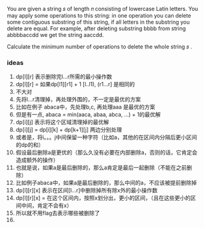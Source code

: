You are given a string 𝑠
 of length 𝑛
 consisting of lowercase Latin letters. You may apply some operations to this string: in one operation you can delete some contiguous substring of this string, if all letters in the substring you delete are equal. For example, after deleting substring bbbb from string abbbbaccdd we get the string aaccdd.

Calculate the minimum number of operations to delete the whole string 𝑠
.

### ideas
1. dp[l][r] 表示删除完l...r所需的最小操作数
2. dp[l][r] = 如果dp[l1][r1] + 1 [l..l1), (r1...r] 是相同的
3. 不大对
4. 先将l...r清理掉，再处理外围的，不一定是最优的方案
5. 比如在例子 abaca中，先处理b,c, 再处理aaa 是最优的方案
6. 但是有一点, abaca = min(aaca, abaa, abca, ...) + 1的最优解
7. dp[i][j] 表示将这个区域清理掉的最优解
8. dp[i][j] = dp[i][k] + dp[k+1][j] 两边分别处理
9. 或者是，将i。。。j中间保留一种字符（比如a，其他的在区间内分隔后更小区间的dp的和）
10. 假设最后删除a是更优的（那么久没有必要在内部删除a，否则的话，它肯定会造成额外的操作）
11. 也就是说，如果a是最后删除的，那么a肯定是最后一起删除（不能在之前删除）
12. 比如例子abaca中，如果a是最后删除的，那么中间的a，不应该被提前删除掉
13. dp[l][r][x] 表示在区间[l...r]中删除掉所有除x外的最小操作数
14. dp[l][r][x] = 在这个区间内，按照x划分出，更小的区间，（且在这些更小的区间中间，肯定不会有x）
15. 所以就不用flag去表示哪些被删除了
16. 
